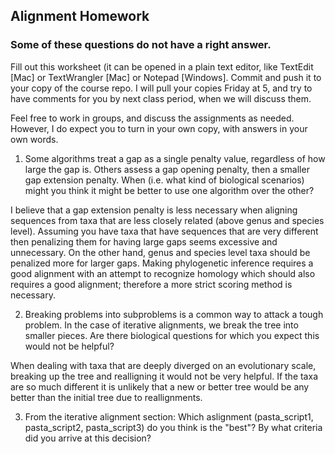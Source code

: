 ## Alignment Homework

### Some of these questions do not have a right answer.

Fill out this worksheet (it can be opened in a plain text editor, like TextEdit [Mac] or TextWrangler [Mac] or Notepad [Windows]. Commit and push it to your copy of the course repo. I will pull your copies Friday at 5, and try to have comments for you by next class period, when we will discuss them. 

Feel free to work in groups, and discuss the assignments as needed. However, I do expect you to turn in your own copy, with answers in your own words.

1. Some algorithms treat a gap as a single penalty value, regardless of how large the gap is.
 Others assess a gap opening penalty, then a smaller gap extension penalty.
 When (i.e. what kind of biological scenarios) might you think it might be better to use one algorithm over the other?

I believe that a gap extension penalty is less necessary when aligning sequences from taxa that are less closely related (above genus and species level).
 Assuming you have taxa that have sequences that are very different then penalizing them for having large gaps seems excessive and unnecessary.
 On the other hand, genus and species level taxa should be penalized more for larger gaps.
 Making phylogenetic inference requires a good alignment with an attempt to recognize homology which should also requires a good alignment; 
 therefore a more strict scoring method is necessary. 

2. Breaking problems into subproblems is a common way to attack a tough problem.
 In the case of iterative alignments, we break the tree into smaller pieces. Are there biological questions for which you expect this would not be helpful? 

When dealing with taxa that are deeply diverged on an evolutionary scale, breaking up the tree and realligning it would not be very helpful.
If the taxa are so much different it is unlikely that a new or better tree would be any better than the initial tree due to reallignments.

3. From the iterative alignment section: Which aslignment (pasta_script1, pasta_script2, pasta_script3) do you think is the "best"?
 By what criteria did you arrive at this decision? 
